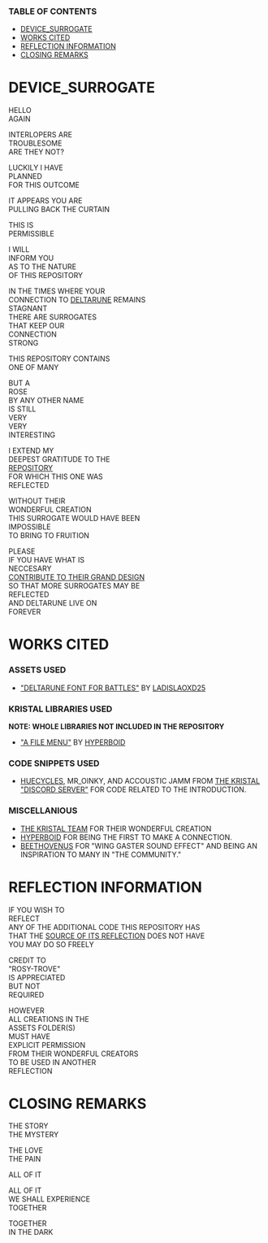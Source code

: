 ### TABLE OF CONTENTS
- [DEVICE_SURROGATE](#DEVICE_SURROGATE)
- [WORKS CITED](#WORKS-CITED)
- [REFLECTION INFORMATION](#REFLECTION-INFORMATION)
- [CLOSING REMARKS](#CLOSING-REMARKS)

# DEVICE_SURROGATE
HELLO  
AGAIN  

INTERLOPERS ARE  
TROUBLESOME  
ARE THEY NOT?  

LUCKILY I HAVE  
PLANNED  
FOR THIS OUTCOME  

IT APPEARS YOU ARE  
PULLING BACK THE CURTAIN  

THIS IS  
PERMISSIBLE  

I WILL  
INFORM YOU  
AS TO THE NATURE  
OF THIS REPOSITORY  

IN THE TIMES WHERE YOUR  
CONNECTION TO [DELTARUNE](https://deltarune.com) REMAINS  
STAGNANT  
THERE ARE SURROGATES  
THAT KEEP OUR  
CONNECTION  
STRONG  

THIS REPOSITORY CONTAINS  
ONE OF MANY  

BUT A  
ROSE  
BY ANY OTHER NAME  
IS STILL  
VERY  
VERY  
INTERESTING  

I EXTEND MY  
DEEPEST GRATITUDE TO THE  
[REPOSITORY](https://github.com/KristalTeam/Kristal)  
FOR WHICH THIS ONE WAS  
REFLECTED  

WITHOUT THEIR  
WONDERFUL CREATION  
THIS SURROGATE WOULD HAVE BEEN  
IMPOSSIBLE  
TO BRING TO FRUITION  

PLEASE  
IF YOU HAVE WHAT IS  
NECCESARY  
[CONTRIBUTE TO THEIR GRAND DESIGN](https://github.com/KristalTeam/Kristal/pulls)  
SO THAT MORE SURROGATES MAY BE  
REFLECTED  
AND DELTARUNE LIVE ON  
FOREVER  

# WORKS CITED
### ASSETS USED
- ["DELTARUNE FONT FOR BATTLES"](https://www.reddit.com/r/Deltarune/comments/qf4ihy/i_made_the_deltarune_font_for_battle_names_but/) BY [LADISLAOXD25](https://www.reddit.com/user/ladislaoXD25/)
### KRISTAL LIBRARIES USED
**NOTE: WHOLE LIBRARIES NOT INCLUDED IN THE REPOSITORY**
- ["A FILE MENU"](https://github.com/Hyperboid/kristal-filemenu) BY [HYPERBOID](https://github.com/Hyperboid)
### CODE SNIPPETS USED
- [HUECYCLES](https://huecycles.com/about), MR_OINKY, AND ACCOUSTIC JAMM FROM [THE KRISTAL "DISCORD SERVER"](https://discord.com/invite/8ZGuKXJE2C) FOR CODE RELATED TO THE INTRODUCTION.
### MISCELLANIOUS
- [THE KRISTAL TEAM](https://kristal.cc/) FOR THEIR WONDERFUL CREATION
- [HYPERBOID](https://github.com/Hyperboid) FOR BEING THE FIRST TO MAKE A CONNECTION.
- [BEETHOVENUS](https://beethovenus.carrd.co/) FOR "WING GASTER SOUND EFFECT" AND BEING AN INSPIRATION TO MANY IN "THE COMMUNITY."

# REFLECTION INFORMATION
IF YOU WISH TO  
REFLECT  
ANY OF THE ADDITIONAL CODE THIS REPOSITORY HAS  
THAT THE [SOURCE OF ITS REFLECTION](https://github.com/KristalTeam/Kristal) DOES NOT HAVE  
YOU MAY DO SO FREELY  

CREDIT TO  
"ROSY-TROVE"  
IS APPRECIATED  
BUT NOT  
REQUIRED  

HOWEVER  
ALL CREATIONS IN THE  
ASSETS FOLDER(S)  
MUST HAVE  
EXPLICIT PERMISSION  
FROM THEIR WONDERFUL CREATORS  
TO BE USED IN ANOTHER  
REFLECTION  

# CLOSING REMARKS
THE STORY  
THE MYSTERY  

THE LOVE  
THE PAIN  

ALL OF IT  

ALL OF IT  
WE SHALL EXPERIENCE  
TOGETHER  

TOGETHER  
IN THE DARK  